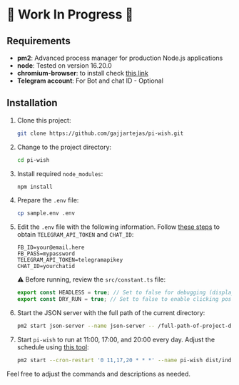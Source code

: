 # 🚧 Work In Progress 🚧

## Requirements

- **pm2**: Advanced process manager for production Node.js applications
- **node**: Tested on version 16.20.0
- **chromium-browser**: to install check [this link](https://stackoverflow.com/a/65497048/1644194)
- **Telegram account**: For Bot and chat ID - Optional

## Installation

1. Clone this project:

    ```sh
    git clone https://github.com/gajjartejas/pi-wish.git
    ```

2. Change to the project directory:

    ```sh
    cd pi-wish
    ```

3. Install required `node_modules`:

    ```sh
    npm install
    ```

4. Prepare the `.env` file:

    ```sh
    cp sample.env .env
    ```

5. Edit the `.env` file with the following information. Follow [these steps](https://gist.github.com/zapisnicar/247d53f8e3980f6013a221d8c7459dc3) to obtain `TELEGRAM_API_TOKEN` and `CHAT_ID`:

    ```plaintext
    FB_ID=your@email.here
    FB_PASS=mypassword
    TELEGRAM_API_TOKEN=telegramapikey
    CHAT_ID=yourchatid
    ```

    ⚠️ Before running, review the `src/constant.ts` file:

    ```typescript
    export const HEADLESS = true; // Set to false for debugging (displays browser)
    export const DRY_RUN = true; // Set to false to enable clicking post button, true means it won't post to users timeline.
    ```

6. Start the JSON server with the full path of the current directory:

    ```sh
    pm2 start json-server --name json-server -- /full-path-of-project-dir/db.json
    ```

7. Start `pi-wish` to run at 11:00, 17:00, and 20:00 every day. Adjust the schedule using [this tool](https://www.freeformatter.com/cron-expression-generator-quartz.html):

    ```sh
    pm2 start --cron-restart '0 11,17,20 * * *' --name pi-wish dist/index.js
    ```

Feel free to adjust the commands and descriptions as needed.
